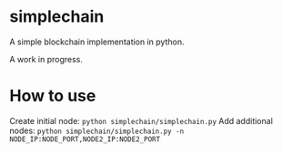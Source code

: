 # simplechain
A simple blockchain implementation in python.

A work in progress.

# How to use

Create initial node: `python simplechain/simplechain.py`
Add additional nodes: `python simplechain/simplechain.py -n NODE_IP:NODE_PORT,NODE2_IP:NODE2_PORT`
